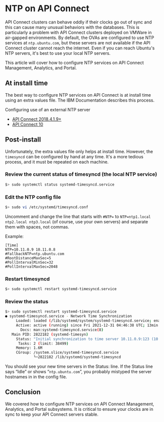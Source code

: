 # NTP on API Connect

API Connect clusters can behave oddly if their clocks go out of sync and this can cause many unusual behaviors with the databases. This is particularly a problem with API Connect clusters deployed on VMWare in air-gapped environments. By default, the OVAs are configured to use NTP services at `ntp.ubuntu.com`, but these servers are not available if the API Connect cluster cannot reach the internet. Even if you can reach Ubuntu's NTP servers, it's best to use your local NTP servers.

This article will cover how to configure NTP services on API Connect Management, Analytics, and Portal.

## At install time

The best way to configure NTP services on API Connect is at install time using an extra values file. The IBM Documentation describes this process.

Configuring use of an external NTP server
* [API Connect 2018.4.1.9+](https://www.ibm.com/docs/en/api-connect/2018.x?topic=environment-configuring-use-external-ntp-server)
* [API Connect 10](https://www.ibm.com/docs/en/api-connect/10.0.1.x?topic=options-configuring-use-external-ntp-server)

## Post-install

Unfortunately, the extra values file only helps at install time. However, the `timesyncd` can be configured by hand at any time. It's a more tedious process, and it must be repeated on each machine.


### Review the current status of timesyncd (the local NTP service)

```sh
$> sudo systemctl status systemd-timesyncd.service
```

### Edit the NTP config file

```sh
$> sudo vi /etc/systemd/timesyncd.conf
```

Uncomment and change the line that starts with `#NTP=` to `NTP=ntp1.local ntp2.local ntp3.local` (of course, use your own servers) and separate them with spaces, not commas.

Example: 

```
[Time]
NTP=10.11.0.9 10.11.0.8
#FallbackNTP=ntp.ubuntu.com
#RootDistanceMaxSec=5
#PollIntervalMinSec=32
#PollIntervalMaxSec=2048
```

### Restart timesyncd

```sh
$> sudo systemctl restart systemd-timesyncd.service
```

### Review the status

```sh
$> sudo systemctl restart systemd-timesyncd.service
● systemd-timesyncd.service - Network Time Synchronization
     Loaded: loaded (/lib/systemd/system/systemd-timesyncd.service; enabled; vendor preset: enabled)
     Active: active (running) since Fri 2021-12-31 04:46:38 UTC; 13min ago
       Docs: man:systemd-timesyncd.service(8)
   Main PID: 2822182 (systemd-timesyn)
     Status: "Initial synchronization to time server 10.11.0.9:123 (10.11.0.9)."
      Tasks: 2 (limit: 38499)
     Memory: 1.6M
     CGroup: /system.slice/systemd-timesyncd.service
             └─2822182 /lib/systemd/systemd-timesyncd
```

You should see your new time servers in the Status: line. If the Status line says “Idle” or shows “`ntp.ubuntu.com`”, you probably mistyped the server hostnames in in the config file.

## Conclusion

We covered how to configure NTP services on API Connect Management, Analytics, and Portal subsystems. It is critical to ensure your clocks are in sync to keep your API Connect servers stable.
